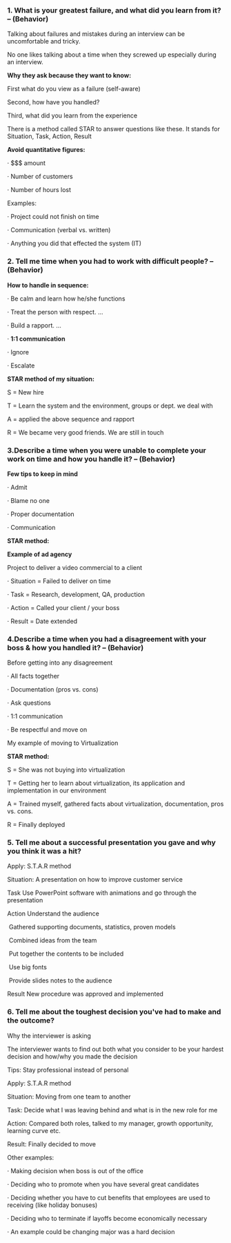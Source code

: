 ### 1. **What is your greatest failure, and what did you learn from it? – (Behavior)**

 Talking about failures and mistakes during an interview can be uncomfortable and tricky. 

No one likes talking about a time when they screwed up especially during an interview.

 **Why they ask because they want to know:**

First what do you view as a failure (self-aware)

Second, how have you handled?

Third, what did you learn from the experience

 There is a method called STAR to answer questions like these. It stands for Situation, Task, Action, Result

**Avoid quantitative figures:**

·    $$$ amount

·    Number of customers

·    Number of hours lost

Examples:

·    Project could not finish on time

·    Communication (verbal vs. written)

·    Anything you did that effected the system (IT)

### 2. **Tell me time when you had to work with difficult people? – (Behavior)**

 **How to handle in sequence:**

·    Be calm and learn how he/she functions

 ·    Treat the person with respect. ...

 ·    Build a rapport. ...

 ·    **1:1 communication**

 ·    Ignore

 ·    Escalate

 **STAR method of my situation:**

S = New hire

T = Learn the system and the environment, groups or dept. we deal with

A = applied the above sequence and rapport

R = We became very good friends. We are still in touch 

### 3.**Describe a time when you were unable to complete your work on time and how you handle it? – (Behavior)**

 **Few tips to keep in mind**

·    Admit

·    Blame no one

·    Proper documentation

·    Communication

 **STAR method:**

 **Example of ad agency**

Project to deliver a video commercial to a client

·    Situation = Failed to deliver on time

·    Task = Research, development, QA, production

·    Action = Called your client / your boss

·    Result = Date extended



### 4.**Describe a time when you had a disagreement with your boss & how you handled it? – (Behavior)** 

Before getting into any disagreement

·    All facts together

·    Documentation (pros vs. cons)

·    Ask questions

·    1:1 communication

·    Be respectful and move on

 My example of moving to Virtualization

 **STAR method:**

S = She was not buying into virtualization

T = Getting her to learn about virtualization, its application and implementation in our environment

A = Trained myself, gathered facts about virtualization, documentation, pros vs. cons.

R = Finally deployed



### 5. Tell me about a successful presentation you gave and why you think it was a hit?

 Apply:  S.T.A.R method

 Situation:          A presentation on how to improve customer service

 Task                  Use PowerPoint software with animations and go through the presentation

 Action               Understand the audience

​			   Gathered supporting documents, statistics, proven models

​		           Combined ideas from the team

​			   Put together the contents to be included

​                           Use big fonts

​                           Provide slides notes to the audience

Result               New procedure was approved and implemented

 

### 6. Tell me about the toughest decision you've had to make and the outcome?

 Why the interviewer is asking

The interviewer wants to find out both what you consider to be your hardest decision and how/why you made the decision

 Tips: Stay professional instead of personal

Apply:  S.T.A.R method

Situation:   Moving from one team to another

Task:                Decide what I was leaving behind and what is in the new role for me

Action:             Compared both roles, talked to my manager, growth opportunity, learning curve etc.

Result:              Finally decided to move

 Other examples:

·    Making decision when boss is out of the office

·    Deciding who to promote when you have several great candidates

·    Deciding whether you have to cut benefits that employees are used to receiving (like holiday bonuses)

·    Deciding who to terminate if layoffs become economically necessary

·    An example could be changing major was a hard decision